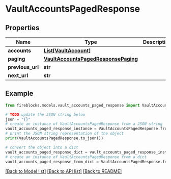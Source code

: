 # VaultAccountsPagedResponse


## Properties

Name | Type | Description | Notes
------------ | ------------- | ------------- | -------------
**accounts** | [**List[VaultAccount]**](VaultAccount.md) |  | [optional] 
**paging** | [**VaultAccountsPagedResponsePaging**](VaultAccountsPagedResponsePaging.md) |  | [optional] 
**previous_url** | **str** |  | [optional] 
**next_url** | **str** |  | [optional] 

## Example

```python
from fireblocks.models.vault_accounts_paged_response import VaultAccountsPagedResponse

# TODO update the JSON string below
json = "{}"
# create an instance of VaultAccountsPagedResponse from a JSON string
vault_accounts_paged_response_instance = VaultAccountsPagedResponse.from_json(json)
# print the JSON string representation of the object
print(VaultAccountsPagedResponse.to_json())

# convert the object into a dict
vault_accounts_paged_response_dict = vault_accounts_paged_response_instance.to_dict()
# create an instance of VaultAccountsPagedResponse from a dict
vault_accounts_paged_response_from_dict = VaultAccountsPagedResponse.from_dict(vault_accounts_paged_response_dict)
```
[[Back to Model list]](../README.md#documentation-for-models) [[Back to API list]](../README.md#documentation-for-api-endpoints) [[Back to README]](../README.md)


